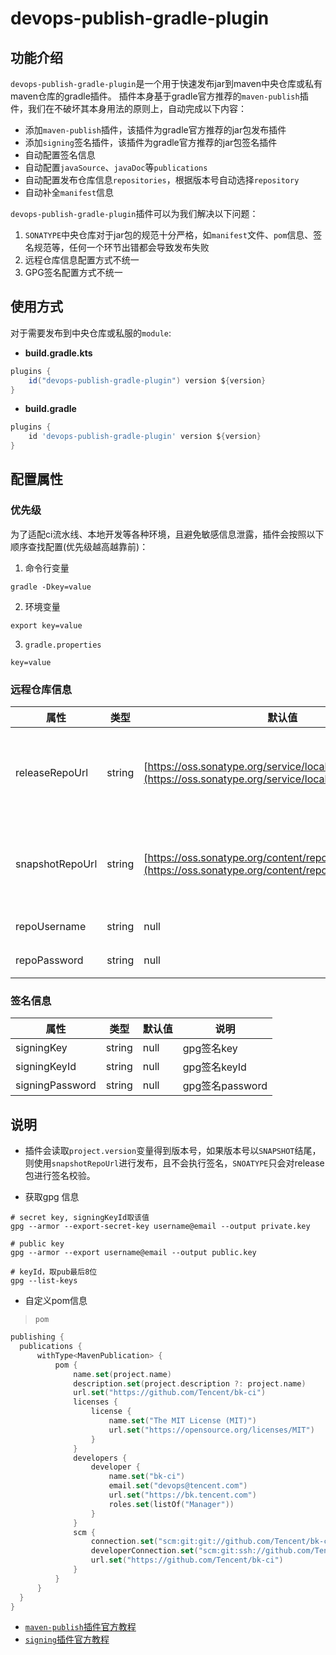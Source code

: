 # devops-publish-gradle-plugin

## 功能介绍

`devops-publish-gradle-plugin`是一个用于快速发布jar到maven中央仓库或私有maven仓库的gradle插件。
插件本身基于gradle官方推荐的`maven-publish`插件，我们在不破坏其本身用法的原则上，自动完成以下内容：

- 添加`maven-publish`插件，该插件为gradle官方推荐的jar包发布插件
- 添加`signing`签名插件，该插件为gradle官方推荐的jar包签名插件
- 自动配置签名信息
- 自动配置`javaSource`、`javaDoc`等`publications`
- 自动配置发布仓库信息`repositories`，根据版本号自动选择`repository`
- 自动补全`manifest`信息

`devops-publish-gradle-plugin`插件可以为我们解决以下问题：
1. `SONATYPE`中央仓库对于jar包的规范十分严格，如`manifest`文件、`pom`信息、签名规范等，任何一个环节出错都会导致发布失败
2. 远程仓库信息配置方式不统一
3. GPG签名配置方式不统一

## 使用方式

对于需要发布到中央仓库或私服的`module`:

- **build.gradle.kts**

```groovy
plugins {
    id("devops-publish-gradle-plugin") version ${version}
}
```

- **build.gradle**

```groovy
plugins {
    id 'devops-publish-gradle-plugin' version ${version}
}
```

## 配置属性

### 优先级

为了适配ci流水线、本地开发等各种环境，且避免敏感信息泄露，插件会按照以下顺序查找配置(优先级越高越靠前)：

1. 命令行变量

```shell
gradle -Dkey=value
```

2. 环境变量

```shell
export key=value
```

3. `gradle.properties`

```
key=value
```

### 远程仓库信息

| 属性            | 类型     | 默认值 | 说明        |
| --------------- | ------- | ------ | ---------- |
| releaseRepoUrl  | string  | [https://oss.sonatype.org/service/local/](https://oss.sonatype.org/service/local/) | release仓库地址，默然为SONATYPE中央仓库地址 |
| snapshotRepoUrl | string  | [https://oss.sonatype.org/content/repositories/snapshots/](https://oss.sonatype.org/content/repositories/snapshots/) | snapshot仓库地址，默然为SONATYPE中央仓库地址            |
| repoUsername    | string  | null | 仓库认证用户名 |
| repoPassword    | string  | null | 仓库认证密码   |


### 签名信息

| 属性            | 类型     | 默认值 | 说明         |
| --------------- | ------- | ------ | ----------- |
| signingKey      | string  | null | gpg签名key     |
| signingKeyId    | string  | null | gpg签名keyId   |
| signingPassword | string  | null | gpg签名password |


## 说明

- 插件会读取`project.version`变量得到版本号，如果版本号以`SNAPSHOT`结尾，则使用`snapshotRepoUrl`进行发布，且不会执行签名，`SNOATYPE`只会对release包进行签名校验。

- 获取gpg 信息
```shell
# secret key, signingKeyId取该值
gpg --armor --export-secret-key username@email --output private.key

# public key
gpg --armor --export username@email --output public.key

# keyId，取pub最后8位
gpg --list-keys
```

- 自定义pom信息
> `pom`
```kotlin
publishing {
  publications {
      withType<MavenPublication> {
          pom {
              name.set(project.name)
              description.set(project.description ?: project.name)
              url.set("https://github.com/Tencent/bk-ci")
              licenses {
                  license {
                      name.set("The MIT License (MIT)")
                      url.set("https://opensource.org/licenses/MIT")
                  }
              }
              developers {
                  developer {
                      name.set("bk-ci")
                      email.set("devops@tencent.com")
                      url.set("https://bk.tencent.com")
                      roles.set(listOf("Manager"))
                  }
              }
              scm {
                  connection.set("scm:git:git://github.com/Tencent/bk-ci.get")
                  developerConnection.set("scm:git:ssh://github.com/Tencent/bk-ci.git")
                  url.set("https://github.com/Tencent/bk-ci")
              }
          }
      }
  }
}
```

- [`maven-publish`插件官方教程](https://docs.gradle.org/current/userguide/publishing_maven.html)
- [`signing`插件官方教程](https://docs.gradle.org/current/userguide/signing_plugin.html)
